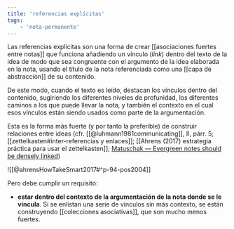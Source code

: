 ```yaml
---
title: 'referencias explícitas'
tags:
    - 'nota-permanente'
---
```

Las referencias explícitas son una forma de crear [[asociaciones fuertes entre notas]] que funciona añadiendo un vínculo (*link*) dentro del texto de la idea de modo que sea congruente con el argumento de la idea elaborada en la nota, usando el título de la nota referenciada como una [[capa de abstracción]] de su contenido.

De este modo, cuando el texto es leído, destacan los vínculos dentro del contenido, sugiriendo los diferentes niveles de profunidad, los diferentes caminos a los que puede llevar la nota, y también el contexto en el cual esos vínculos están siendo usados como parte de la argumentación.

Esta es la forma más fuerte (y por tanto la preferible) de construir relaciones entre ideas (cfr. [[@luhmann1981communicating]], II, párr. 5; [[zettelkasten#inter-referencias y enlaces]]; [[Ahrens (2017) estrategia práctica para usar el zettelkasten]]; [Matuschak — Evergreen notes should be densely linked](https://notes.andymatuschak.org/z2HUE4ABbQjUNjrNemvkTCsLa1LPDRuwh1tXC))

![[@ahrensHowTakeSmart2017#^p-94-pos2004]]

Pero debe cumplir un requisito:

- **estar dentro del contexto de la argumentación de la nota donde se le vincula**. Si se enlistan una serie de vínculos sin más contexto, se están construyendo [[colecciones asociativas]], que son mucho menos fuertes.